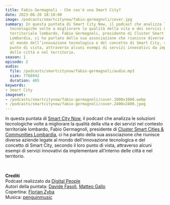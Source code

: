 ```yaml
---
title: Fabio Germagnoli - Che cos'è una Smart City?
date: 2023-06-20 18:10:00
image: /podcasts/smartcitynow/fabio-germagnoli/cover.jpg
summary: In questa puntata di Smart City Now, il podcast che analizza le soluzioni
  tecnologiche volte a migliorare la qualità della vita e dei servizi nel contesto
  territoriale lombardo, Fabio Germagnoli, presidente di Cluster Smart Cities & Communities
  Lombardia, ci ha parlato della sua associazione che riunisce diverse aziende legate
  al mondo dell’innovazione tecnologica e del concetto di Smart City, secondo il loro
  punto di vista, attraverso alcuni esempi di servizi innovativi da implementare all’interno
  delle città e nel territorio.
season: 1
episode: 2
audio:
  file: /podcasts/smartcitynow/fabio-germagnoli/audio.mp3
  size: 7768942
  duration: 485
keywords:
- Smart City
imageset:
- /podcasts/smartcitynow/fabio-germagnoli/cover.1000x1000.webp
- /podcasts/smartcitynow/fabio-germagnoli/cover.2400x2400.jpeg
---
```


In questa puntata di [Smart City Now](https://www.smartcitynow.it/), il podcast che analizza le soluzioni tecnologiche volte a migliorare la qualità della vita e dei servizi nel contesto territoriale lombardo, Fabio Germagnoli, presidente di [Cluster Smart Cities & Communities Lombardia](https://clusterscclombardia.it/), ci ha parlato della sua associazione che riunisce diverse aziende legate al mondo dell’innovazione tecnologica e del concetto di Smart City, secondo il loro punto di vista, attraverso alcuni esempi di servizi innovativi da implementare all’interno delle città e nel territorio.

<br>

**Crediti**<br>
Podcast realizzato da [Digital People](https://w3id.org/digitalpeople)<br>
Autori della puntata: [Davide Fasoli](https://www.linkedin.com/in/davide-fasoli-2b3246179/), [Matteo Gallo](https://www.linkedin.com/in/matteo-gallo-4a5ab31a8/)<br>
Copertina: [Florian Zyba](https://www.linkedin.com/in/florian-zyba/)<br>
Musica: [penguinmusic](https://pixabay.com/users/penguinmusic-24940186/)